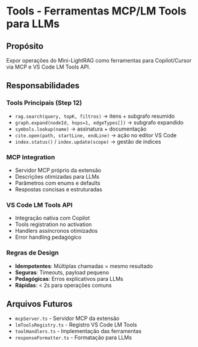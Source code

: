 # Tools - Ferramentas MCP/LM Tools para LLMs

## Propósito
Expor operações do Mini-LightRAG como ferramentas para Copilot/Cursor via MCP e VS Code LM Tools API.

## Responsabilidades

### Tools Principais (Step 12)
- `rag.search(query, topK, filtros)` → itens + subgrafo resumido
- `graph.expand(nodeId, hops=1, edgeTypes[])` → subgrafo expandido
- `symbols.lookup(name)` → assinatura + documentação
- `cite.open(path, startLine, endLine)` → ação no editor VS Code
- `index.status()` / `index.update(scope)` → gestão de índices

### MCP Integration
- Servidor MCP próprio da extensão
- Descrições otimizadas para LLMs
- Parâmetros com enums e defaults
- Respostas concisas e estruturadas

### VS Code LM Tools API
- Integração nativa com Copilot
- Tools registration no activation
- Handlers assíncronos otimizados
- Error handling pedagógico

### Regras de Design
- **Idempotentes**: Múltiplas chamadas = mesmo resultado
- **Seguras**: Timeouts, payload pequeno
- **Pedagógicas**: Erros explicativos para LLMs
- **Rápidas**: < 2s para operações comuns

## Arquivos Futuros
- `mcpServer.ts` - Servidor MCP da extensão
- `lmToolsRegistry.ts` - Registro VS Code LM Tools
- `toolHandlers.ts` - Implementação das ferramentas
- `responseFormatter.ts` - Formatação para LLMs
